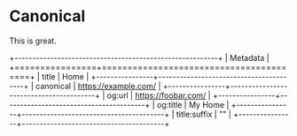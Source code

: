 # Canonical

This is great.  

+---------------------------------------------------------+
| Metadata                                                |
+================+========================================+
| title          | Home                                   |
+----------------+----------------------------------------+
| canonical      | https://example.com/                   |
+----------------+----------------------------------------+
| og:url         | https://foobar.com/                    |
+----------------+----------------------------------------+
| og:title       | My Home                                |
+----------------+----------------------------------------+
| title:suffix   | ""                                     |
+----------------+----------------------------------------+
